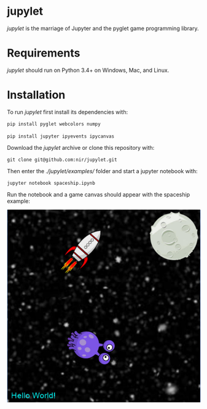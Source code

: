# jupylet

_jupylet_ is the marriage of Jupyter and the pyglet game programming library.

# Requirements

_jupylet_ should run on Python 3.4+ on Windows, Mac, and Linux.

# Installation

To run _jupylet_ first install its dependencies with:

    pip install pyglet webcolors numpy

    pip install jupyter ipyevents ipycanvas

Download the _jupylet_ archive or clone this repository with:

    git clone git@github.com:nir/jupylet.git

Then enter the _./jupylet/examples/_ folder and start a jupyter notebook with:

    jupyter notebook spaceship.ipynb

Run the notebook and a game canvas should appear with the spaceship example:

![The spaceship game canvas](docs/images/spaceship.jpg)